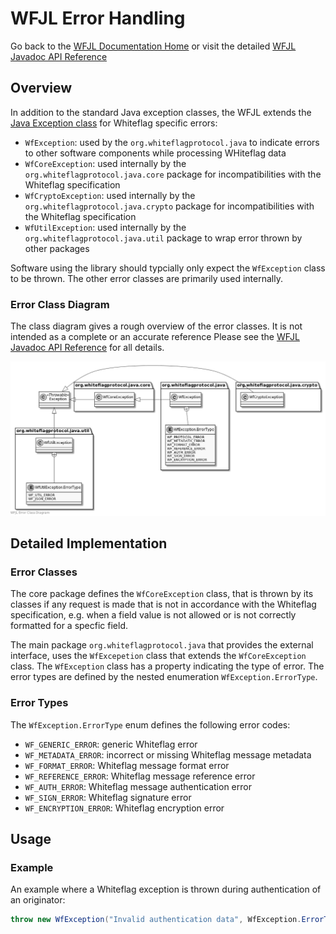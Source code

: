 # WFJL Error Handling

Go back to the [WFJL Documentation Home](../index.md) or visit
the detailed [WFJL Javadoc API Reference](../javadoc)

## Overview

In addition to the standard Java exception classes, the WFJL extends the
[Java Exception class](https://docs.oracle.com/javase/8/docs/api/java/lang/Exception.html)
for Whiteflag specific errors:

* `WfException`: used by the `org.whiteflagprotocol.java` to indicate errors to other software components while processing WHiteflag data
* `WfCoreException`: used internally by the `org.whiteflagprotocol.java.core` package for incompatibilities with the Whiteflag specification
* `WfCryptoException`: used internally by the `org.whiteflagprotocol.java.crypto` package for incompatibilities with the Whiteflag specification
* `WfUtilException`: used internally by the `org.whiteflagprotocol.java.util` package to wrap error thrown by other packages

Software using the library should typcially only expect the `WfException` class
to be thrown. The other error classes are primarily used internally.

### Error Class Diagram

The class diagram gives a rough overview of the error classes. It is not
intended as a complete or an accurate reference Please see the
[WFJL Javadoc API Reference](../javadoc) for all details.

![WFJL Error Class Diagram](../uml/errors.png)

## Detailed Implementation

### Error Classes

The core package defines the `WfCoreException` class, that is thrown by its
classes if any request is made that is not in accordance with the Whiteflag
specification, e.g. when a field value is not allowed or is not correctly
formatted for a specfic field.

The main package `org.whiteflagprotocol.java` that provides the external interface,
uses the `WfExcepetion` class that extends the `WfCoreException` class. The
`WfException` class has a property indicating the type of error. The error
types are defined by the nested enumeration `WfException.ErrorType`.

### Error Types

The `WfException.ErrorType` enum defines the following error codes:

* `WF_GENERIC_ERROR`: generic Whiteflag error
* `WF_METADATA_ERROR`: incorrect or missing Whiteflag message metadata
* `WF_FORMAT_ERROR`: Whiteflag message format error
* `WF_REFERENCE_ERROR`: Whiteflag message reference error
* `WF_AUTH_ERROR`: Whiteflag message authentication error
* `WF_SIGN_ERROR`: Whiteflag signature error
* `WF_ENCRYPTION_ERROR`: Whiteflag encryption error

## Usage

### Example

An example where a Whiteflag exception is thrown during authentication
of an originator:

```java
throw new WfException("Invalid authentication data", WfException.ErrorType.WF_AUTH_ERROR);
```
